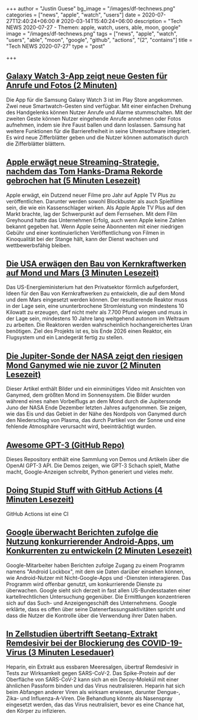 +++
author = "Justin Guese"
bg_image = "/images/df-technews.png"
categories = ["news", "apple", "watch", "users"]
date = 2020-07-27T12:40:24+06:00 # 2020-03-14T15:40:24+06:00
description = "Tech NEWS 2020-07-27 - Themen: apple, watch, users, able, moon, google"
image = "/images/df-technews.png"
tags = ["news", "apple", "watch", "users", "able", "moon", "google", "github", "actions", "(2", "contains"]
title = "Tech NEWS 2020-07-27"
type = "post"

+++

## [Galaxy Watch 3-App zeigt neue Gesten für Anrufe und Fotos (2 Minuten)](https://9to5google.com/2020/07/24/samsung-galaxy-watch-3-gestures-features//1/010001738fbe52ec-970ab62c-8f4e-4d55-bc33-9c273209f8c2-000000/qEYrFJk8ps8BaRQ2oX6ZYMsKCzoDO3CYkzXVXGROwoQ=151)

 Die App für die Samsung Galaxy Watch 3 ist im Play Store angekommen. Zwei neue Smartwatch-Gesten sind verfügbar. Mit einer einfachen Drehung des Handgelenks können Nutzer Anrufe und Alarme stummschalten. Mit der zweiten Geste können Nutzer eingehende Anrufe annehmen oder Fotos aufnehmen, indem sie ihre Faust ballen und dann loslassen. Samsung hat weitere Funktionen für die Barrierefreiheit in seine Uhrensoftware integriert. Es wird neue Zifferblätter geben und die Nutzer können automatisch durch die Zifferblätter blättern.

## [Apple erwägt neue Streaming-Strategie, nachdem das Tom Hanks-Drama Rekorde gebrochen hat (5 Minuten Lesezeit)](https://www.fastcompany.com/90531251/apple-eyes-new-streaming-strategy-after-tom-hanks-drama-breaks-records/1/010001738fbe52ec-970ab62c-8f4e-4d55-bc33-9c273209f8c2-000000/8OlbEGgTt-pjUdd4wTBLxAerLZx5dhBgK_lDHE_0nwg=151)

 Apple erwägt, ein Dutzend neuer Filme pro Jahr auf Apple TV Plus zu veröffentlichen. Darunter werden sowohl Blockbuster als auch Spielfilme sein, die wie ein Kassenschlager wirken. Als Apple Apple TV Plus auf den Markt brachte, lag der Schwerpunkt auf dem Fernsehen. Mit dem Film Greyhound hatte das Unternehmen Erfolg, auch wenn Apple keine Zahlen bekannt gegeben hat. Wenn Apple seine Abonnenten mit einer niedrigen Gebühr und einer kontinuierlichen Veröffentlichung von Filmen in Kinoqualität bei der Stange hält, kann der Dienst wachsen und wettbewerbsfähig bleiben.

## [Die USA erwägen den Bau von Kernkraftwerken auf Mond und Mars (3 Minuten Lesezeit)](https://time.com/5871667/nuclear-power-plant-moon//1/010001738fbe52ec-970ab62c-8f4e-4d55-bc33-9c273209f8c2-000000/VsXOgCTUDNVAMzyb0zCPG7_N7EYctgycC0jH0REd3M4=151)

 Das US-Energieministerium hat den Privatsektor förmlich aufgefordert, Ideen für den Bau von Kernkraftwerken zu entwickeln, die auf dem Mond und dem Mars eingesetzt werden können. Der resultierende Reaktor muss in der Lage sein, eine ununterbrochene Stromleistung von mindestens 10 Kilowatt zu erzeugen, darf nicht mehr als 7.700 Pfund wiegen und muss in der Lage sein, mindestens 10 Jahre lang weitgehend autonom im Weltraum zu arbeiten. Die Reaktoren werden wahrscheinlich hochangereichertes Uran benötigen. Ziel des Projekts ist es, bis Ende 2026 einen Reaktor, ein Flugsystem und ein Landegerät fertig zu stellen.

## [Die Jupiter-Sonde der NASA zeigt den riesigen Mond Ganymed wie nie zuvor (2 Minuten Lesezeit)](https://www.space.com/jupiter-moon-ganymede-north-pole-photos.html/1/010001738fbe52ec-970ab62c-8f4e-4d55-bc33-9c273209f8c2-000000/9D5tIKemlrl8ZAnFgWnkbTuKqc4rf4qR5mK4DBL26Pg=151)

 Dieser Artikel enthält Bilder und ein einminütiges Video mit Ansichten von Ganymed, dem größten Mond im Sonnensystem. Die Bilder wurden während eines nahen Vorbeiflugs an dem Mond durch die Jupitersonde Juno der NASA Ende Dezember letzten Jahres aufgenommen. Sie zeigen, wie das Eis und das Gebiet in der Nähe des Nordpols von Ganymed durch den Niederschlag von Plasma, das durch Partikel von der Sonne und eine fehlende Atmosphäre verursacht wird, beeinträchtigt wurden.

## [Awesome GPT-3 (GitHub Repo)](https://github.com/elyase/awesome-gpt3/1/010001738fbe52ec-970ab62c-8f4e-4d55-bc33-9c273209f8c2-000000/gZQLkd3rbAQiexqN8CmoPtC3bUpE_4Z4X1ko4Va80ng=151)

 Dieses Repository enthält eine Sammlung von Demos und Artikeln über die OpenAI GPT-3 API. Die Demos zeigen, wie GPT-3 Schach spielt, Mathe macht, Google-Anzeigen schreibt, Python generiert und vieles mehr.

## [Doing Stupid Stuff with GitHub Actions (4 Minuten Lesezeit)](https://devopsdirective.com/posts/2020/07/stupid-github-actions//1/010001738fbe52ec-970ab62c-8f4e-4d55-bc33-9c273209f8c2-000000/wcuIPMvC1kQ-vS9pC8hCi97ZfTJNVs6rASaPrGaeOqM=151)

 GitHub Actions ist eine CI

## [Google überwacht Berichten zufolge die Nutzung konkurrierender Android-Apps, um Konkurrenten zu entwickeln (2 Minuten Lesezeit)](https://www.theverge.com/2020/7/24/21336946/google-android-lockbox-data-rival-apps-antitrust-scrutiny/1/010001738fbe52ec-970ab62c-8f4e-4d55-bc33-9c273209f8c2-000000/hICnWUILPEsYo6ZfYc7yBOwRZvwQVKDq7WWoaq8c5jk=151)

 Google-Mitarbeiter haben Berichten zufolge Zugang zu einem Programm namens "Android Lockbox", mit dem sie Daten darüber einsehen können, wie Android-Nutzer mit Nicht-Google-Apps und -Diensten interagieren. Das Programm wird offenbar genutzt, um konkurrierende Dienste zu überwachen. Google sieht sich derzeit in fast allen US-Bundesstaaten einer kartellrechtlichen Untersuchung gegenüber. Die Ermittlungen konzentrieren sich auf das Such- und Anzeigengeschäft des Unternehmens. Google erklärte, dass es offen über seine Datenerfassungsaktivitäten spricht und dass die Nutzer die Kontrolle über die Verwendung ihrer Daten haben.

## [In Zellstudien übertrifft Seetang-Extrakt Remdesivir bei der Blockierung des COVID-19-Virus (3 Minuten Lesedauer)](https://news.rpi.edu/content/2020/07/23/cell-studies-seaweed-extract-outperforms-remdesivir-blocking-covid-19-virus/1/010001738fbe52ec-970ab62c-8f4e-4d55-bc33-9c273209f8c2-000000/DBIdLSPR7PVQzss0D0DptXfEHnRiUjD3Kq23yjYX-Qg=151)

 Heparin, ein Extrakt aus essbaren Meeresalgen, übertraf Remdesivir in Tests zur Wirksamkeit gegen SARS-CoV-2. Das Spike-Protein auf der Oberfläche von SARS-CoV-2 kann sich an ein Decoy-Molekül mit einer ähnlichen Passform binden und das Virus neutralisieren. Heparin hat sich beim Abfangen anderer Viren als wirksam erwiesen, darunter Dengue-, Zika- und Influenza-A-Viren. Die Behandlung könnte als Nasenspray eingesetzt werden, das das Virus neutralisiert, bevor es eine Chance hat, den Körper zu infizieren.

